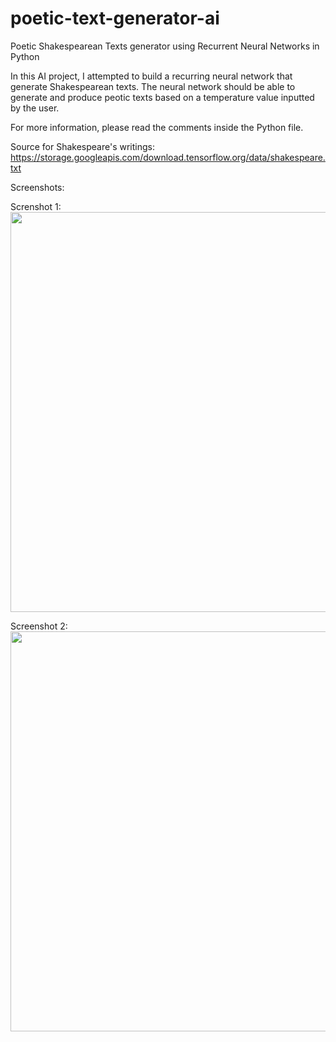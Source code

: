 # poetic-text-generator-ai
Poetic Shakespearean Texts generator using Recurrent Neural Networks in Python

In this AI project, I attempted to build a recurring neural network that generate Shakespearean texts. 
The neural network should be able to generate and produce peotic texts based on a temperature value inputted by the user.

For more information, please read the comments inside the Python file.

Source for Shakespeare's writings: https://storage.googleapis.com/download.tensorflow.org/data/shakespeare.txt


Screenshots:

Screnshot 1:
<img src="https://github.com/tomasSeged/poetic-text-generator-ai/assets/93675879/461dbee9-f5e7-44a2-abcc-032bf850022e" width="1280" height="640">

Screenshot 2:
<img src="https://github.com/tomasSeged/poetic-text-generator-ai/assets/93675879/0e3b5e9b-1bf0-4b44-9230-c7f811abf3a4" width="1280" height="640">



